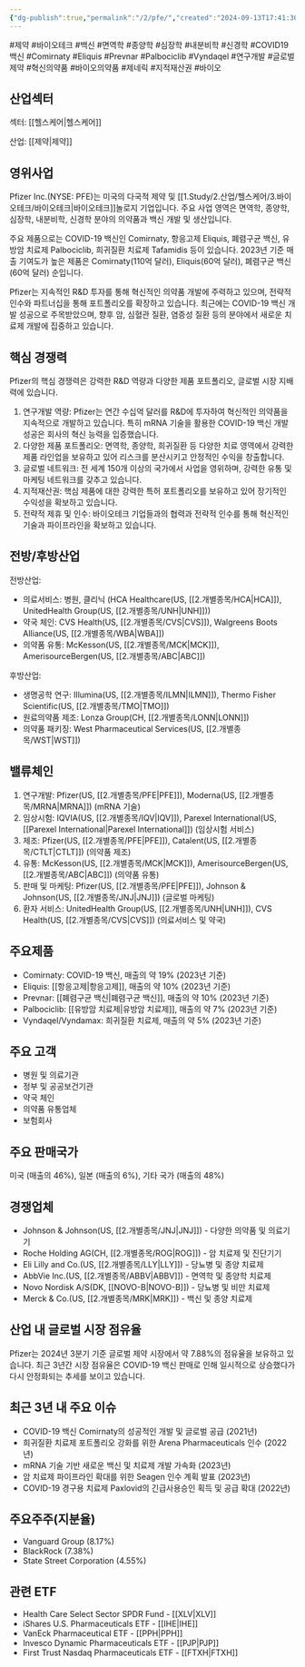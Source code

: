 ```yaml
---
{"dg-publish":true,"permalink":"/2/pfe/","created":"2024-09-13T17:41:30.105+09:00","updated":"2025-07-29T21:37:05.047+09:00"}
---
```


#제약 #바이오테크 #백신 #면역학 #종양학 #심장학 #내분비학 #신경학 #COVID19백신 #Comirnaty #Eliquis #Prevnar #Palbociclib #Vyndaqel #연구개발 #글로벌제약 #혁신의약품 #바이오의약품 #제네릭 #지적재산권 #바이오 

## 산업섹터

섹터: [[헬스케어\|헬스케어]]

산업: [[제약\|제약]]

## 영위사업

Pfizer Inc.(NYSE: PFE)는 미국의 다국적 제약 및 [[1.Study/2.산업/헬스케어/3.바이오테크/바이오테크\|바이오테크]]놀로지 기업입니다. 주요 사업 영역은 면역학, 종양학, 심장학, 내분비학, 신경학 분야의 의약품과 백신 개발 및 생산입니다.

주요 제품으로는 COVID-19 백신인 Comirnaty, 항응고제 Eliquis, 폐렴구균 백신, 유방암 치료제 Palbociclib, 희귀질환 치료제 Tafamidis 등이 있습니다. 2023년 기준 매출 기여도가 높은 제품은 Comirnaty(110억 달러), Eliquis(60억 달러), 폐렴구균 백신(60억 달러) 순입니다.

Pfizer는 지속적인 R&D 투자를 통해 혁신적인 의약품 개발에 주력하고 있으며, 전략적 인수와 파트너십을 통해 포트폴리오를 확장하고 있습니다. 최근에는 COVID-19 백신 개발 성공으로 주목받았으며, 향후 암, 심혈관 질환, 염증성 질환 등의 분야에서 새로운 치료제 개발에 집중하고 있습니다.

## 핵심 경쟁력

Pfizer의 핵심 경쟁력은 강력한 R&D 역량과 다양한 제품 포트폴리오, 글로벌 시장 지배력에 있습니다.

1. 연구개발 역량: Pfizer는 연간 수십억 달러를 R&D에 투자하여 혁신적인 의약품을 지속적으로 개발하고 있습니다. 특히 mRNA 기술을 활용한 COVID-19 백신 개발 성공은 회사의 혁신 능력을 입증했습니다.
2. 다양한 제품 포트폴리오: 면역학, 종양학, 희귀질환 등 다양한 치료 영역에서 강력한 제품 라인업을 보유하고 있어 리스크를 분산시키고 안정적인 수익을 창출합니다.
3. 글로벌 네트워크: 전 세계 150개 이상의 국가에서 사업을 영위하며, 강력한 유통 및 마케팅 네트워크를 갖추고 있습니다.
4. 지적재산권: 핵심 제품에 대한 강력한 특허 포트폴리오를 보유하고 있어 장기적인 수익성을 확보하고 있습니다.
5. 전략적 제휴 및 인수: 바이오테크 기업들과의 협력과 전략적 인수를 통해 혁신적인 기술과 파이프라인을 확보하고 있습니다.

## 전방/후방산업

전방산업:

- 의료서비스: 병원, 클리닉 (HCA Healthcare(US, [[2.개별종목/HCA\|HCA]]), UnitedHealth Group(US, [[2.개별종목/UNH\|UNH]]))
- 약국 체인: CVS Health(US, [[2.개별종목/CVS\|CVS]]), Walgreens Boots Alliance(US, [[2.개별종목/WBA\|WBA]])
- 의약품 유통: McKesson(US, [[2.개별종목/MCK\|MCK]]), AmerisourceBergen(US, [[2.개별종목/ABC\|ABC]])

후방산업:

- 생명공학 연구: Illumina(US, [[2.개별종목/ILMN\|ILMN]]), Thermo Fisher Scientific(US, [[2.개별종목/TMO\|TMO]])
- 원료의약품 제조: Lonza Group(CH, [[2.개별종목/LONN\|LONN]])
- 의약품 패키징: West Pharmaceutical Services(US, [[2.개별종목/WST\|WST]])

## 밸류체인

1. 연구개발: Pfizer(US, [[2.개별종목/PFE\|PFE]]), Moderna(US, [[2.개별종목/MRNA\|MRNA]]) (mRNA 기술)
2. 임상시험: IQVIA(US, [[2.개별종목/IQV\|IQV]]), Parexel International(US, [[Parexel International\|Parexel International]]) (임상시험 서비스)
3. 제조: Pfizer(US, [[2.개별종목/PFE\|PFE]]), Catalent(US, [[2.개별종목/CTLT\|CTLT]]) (의약품 제조)
4. 유통: McKesson(US, [[2.개별종목/MCK\|MCK]]), AmerisourceBergen(US, [[2.개별종목/ABC\|ABC]]) (의약품 유통)
5. 판매 및 마케팅: Pfizer(US, [[2.개별종목/PFE\|PFE]]), Johnson & Johnson(US, [[2.개별종목/JNJ\|JNJ]]) (글로벌 마케팅)
6. 환자 서비스: UnitedHealth Group(US, [[2.개별종목/UNH\|UNH]]), CVS Health(US, [[2.개별종목/CVS\|CVS]]) (의료서비스 및 약국)

## 주요제품

- Comirnaty: COVID-19 백신, 매출의 약 19% (2023년 기준)
- Eliquis: [[항응고제\|항응고제]], 매출의 약 10% (2023년 기준)
- Prevnar: [[폐렴구균 백신\|폐렴구균 백신]], 매출의 약 10% (2023년 기준)
- Palbociclib: [[유방암 치료제\|유방암 치료제]], 매출의 약 7% (2023년 기준)
- Vyndaqel/Vyndamax: 희귀질환 치료제, 매출의 약 5% (2023년 기준)

## 주요 고객

- 병원 및 의료기관
- 정부 및 공공보건기관
- 약국 체인
- 의약품 유통업체
- 보험회사

## 주요 판매국가

미국 (매출의 46%), 일본 (매출의 6%), 기타 국가 (매출의 48%)

## 경쟁업체

- Johnson & Johnson(US, [[2.개별종목/JNJ\|JNJ]]) - 다양한 의약품 및 의료기기
- Roche Holding AG(CH, [[2.개별종목/ROG\|ROG]]) - 암 치료제 및 진단기기
- Eli Lilly and Co.(US, [[2.개별종목/LLY\|LLY]]) - 당뇨병 및 종양 치료제
- AbbVie Inc.(US, [[2.개별종목/ABBV\|ABBV]]) - 면역학 및 종양학 치료제
- Novo Nordisk A/S(DK, [[NOVO-B\|NOVO-B]]) - 당뇨병 및 비만 치료제
- Merck & Co.(US, [[2.개별종목/MRK\|MRK]]) - 백신 및 종양 치료제

## 산업 내 글로벌 시장 점유율

Pfizer는 2024년 3분기 기준 글로벌 제약 시장에서 약 7.88%의 점유율을 보유하고 있습니다. 최근 3년간 시장 점유율은 COVID-19 백신 판매로 인해 일시적으로 상승했다가 다시 안정화되는 추세를 보이고 있습니다.

## 최근 3년 내 주요 이슈

- COVID-19 백신 Comirnaty의 성공적인 개발 및 글로벌 공급 (2021년)
- 희귀질환 치료제 포트폴리오 강화를 위한 Arena Pharmaceuticals 인수 (2022년)
- mRNA 기술 기반 새로운 백신 및 치료제 개발 가속화 (2023년)
- 암 치료제 파이프라인 확대를 위한 Seagen 인수 계획 발표 (2023년)
- COVID-19 경구용 치료제 Paxlovid의 긴급사용승인 획득 및 공급 확대 (2022년)

## 주요주주(지분율)

- Vanguard Group (8.17%)
- BlackRock (7.38%)
- State Street Corporation (4.55%)

## 관련 ETF

- Health Care Select Sector SPDR Fund - [[XLV\|XLV]]
- iShares U.S. Pharmaceuticals ETF - [[IHE\|IHE]]
- VanEck Pharmaceutical ETF - [[PPH\|PPH]]
- Invesco Dynamic Pharmaceuticals ETF - [[PJP\|PJP]]
- First Trust Nasdaq Pharmaceuticals ETF - [[FTXH\|FTXH]]